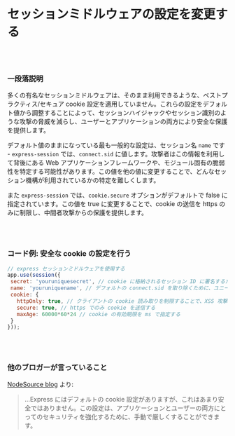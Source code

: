# セッションミドルウェアの設定を変更する

<br/><br/>


### 一段落説明

多くの有名なセッションミドルウェアは、そのまま利用できるような、ベストプラクティス/セキュア cookie 設定を適用していません。これらの設定をデフォルト値から調整することによって、セッションハイジャックやセッション識別のような攻撃の脅威を減らし、ユーザーとアプリケーションの両方により安全な保護を提供します。

デフォルト値のままになっている最も一般的な設定は、セッション名 `name` です - `express-session` では、`connect.sid` に値します。攻撃者はこの情報を利用して背後にある Web アプリケーションフレームワークや、モジュール固有の脆弱性を特定する可能性があります。この値を他の値に変更することで、どんなセッション機構が利用されているかの特定を難しくします。

また `express-session` では、`cookie.secure` オプションがデフォルトで false に指定されています。この値を true に変更することで、cookie の送信を https のみに制限し、中間者攻撃からの保護を提供します。

<br/><br/>


### コード例: 安全な cookie の設定を行う

 ```javascript
// express セッションミドルウェアを使用する
app.use(session({  
  secret: 'youruniquesecret', // cookie に格納されるセッション ID に署名するために利用されるシークレット文字列
  name: 'youruniquename', // デフォルトの connect.sid を取り除くために、ユニークな名前をセットする
  cookie: {
    httpOnly: true, // クライアントの cookie 読み取りを制限することで、XSS 攻撃のリスクを最小化する
    secure: true, // https でのみ cookie を送信する
    maxAge: 60000*60*24 // cookie の有効期限を ms で指定する
  }
}));
```

<br/><br/>

### 他のブロガーが言っていること

[NodeSource blog](http://nodesource.com/blog/nine-security-tips-to-keep-express-from-getting-pwned/) より: 
> ...Express にはデフォルトの cookie 設定がありますが、これはあまり安全ではありません。この設定は、アプリケーションとユーザーの両方にとってのセキュリティを強化するために、手動で厳しくすることができます。

<br/><br/>
